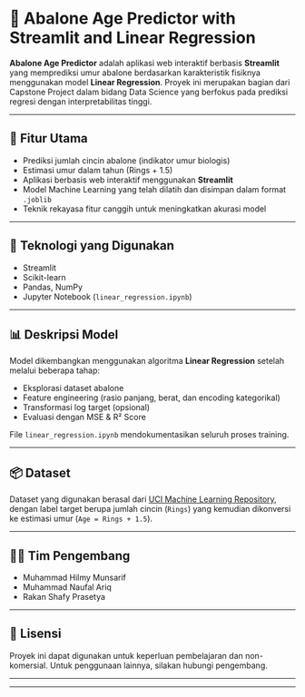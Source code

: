 
# 🐚 Abalone Age Predictor with Streamlit and Linear Regression

**Abalone Age Predictor** adalah aplikasi web interaktif berbasis **Streamlit** yang memprediksi umur abalone berdasarkan karakteristik fisiknya menggunakan model **Linear Regression**. Proyek ini merupakan bagian dari Capstone Project dalam bidang Data Science yang berfokus pada prediksi regresi dengan interpretabilitas tinggi.

---

## 🚀 Fitur Utama
- Prediksi jumlah cincin abalone (indikator umur biologis)
- Estimasi umur dalam tahun (Rings + 1.5)
- Aplikasi berbasis web interaktif menggunakan **Streamlit**
- Model Machine Learning yang telah dilatih dan disimpan dalam format `.joblib`
- Teknik rekayasa fitur canggih untuk meningkatkan akurasi model

---

## 🧠 Teknologi yang Digunakan
- Streamlit
- Scikit-learn
- Pandas, NumPy
- Jupyter Notebook (`linear_regression.ipynb`)

---

## 📊 Deskripsi Model

Model dikembangkan menggunakan algoritma **Linear Regression** setelah melalui beberapa tahap:
- Eksplorasi dataset abalone
- Feature engineering (rasio panjang, berat, dan encoding kategorikal)
- Transformasi log target (opsional)
- Evaluasi dengan MSE & R² Score

File `linear_regression.ipynb` mendokumentasikan seluruh proses training.

---

## 📦 Dataset

Dataset yang digunakan berasal dari [UCI Machine Learning Repository](https://archive.ics.uci.edu/ml/datasets/abalone), dengan label target berupa jumlah cincin (`Rings`) yang kemudian dikonversi ke estimasi umur (`Age = Rings + 1.5`).

---

## 👨‍💻 Tim Pengembang

- Muhammad Hilmy Munsarif  
- Muhammad Naufal Ariq  
- Rakan Shafy Prasetya

---

## 📌 Lisensi

Proyek ini dapat digunakan untuk keperluan pembelajaran dan non-komersial. Untuk penggunaan lainnya, silakan hubungi pengembang.

---



---
